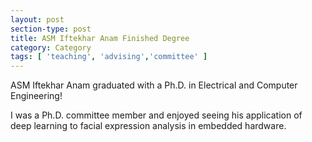 ```yaml
---
layout: post
section-type: post
title: ASM Iftekhar Anam Finished Degree
category: Category
tags: [ 'teaching', 'advising','committee' ]
---
```

ASM Iftekhar Anam graduated with a Ph.D. in Electrical and Computer Engineering!

I was a Ph.D. committee member and enjoyed seeing his application of deep learning to facial expression analysis in embedded hardware.
